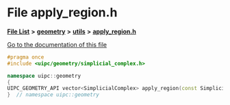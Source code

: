 

# File apply\_region.h

[**File List**](files.md) **>** [**geometry**](dir_04894967a28d068f10a69f6e8a07a2cb.md) **>** [**utils**](dir_739799d2da88efedfd4a7c44220c72e4.md) **>** [**apply\_region.h**](apply__region_8h.md)

[Go to the documentation of this file](apply__region_8h.md)


```C++
#pragma once
#include <uipc/geometry/simplicial_complex.h>

namespace uipc::geometry
{
UIPC_GEOMETRY_API vector<SimplicialComplex> apply_region(const SimplicialComplex& complex);
}  // namespace uipc::geometry
```


